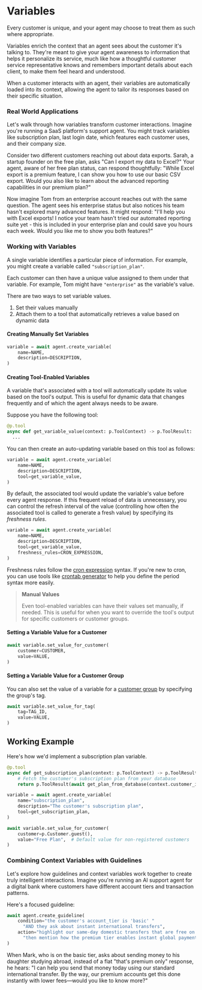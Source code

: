 # Variables

Every customer is unique, and your agent may choose to treat them as such where appropriate.

Variables enrich the context that an agent sees about the customer it's talking to. They're meant to give your agent awareness to information that helps it personalize its service, much like how a thoughtful customer service representative knows and remembers important details about each client, to make them feel heard and understood.

When a customer interacts with an agent, their variables are automatically loaded into its context, allowing the agent to tailor its responses based on their specific situation.

### Real World Applications
Let's walk through how variables transform customer interactions. Imagine you're running a SaaS platform's support agent. You might track variables like subscription plan, last login date, which features each customer uses, and their company size.

Consider two different customers reaching out about data exports. Sarah, a startup founder on the free plan, asks "Can I export my data to Excel?" Your agent, aware of her free plan status, can respond thoughtfully: "While Excel export is a premium feature, I can show you how to use our basic CSV export. Would you also like to learn about the advanced reporting capabilities in our premium plan?"

Now imagine Tom from an enterprise account reaches out with the same question. The agent sees his enterprise status but also notices his team hasn't explored many advanced features. It might respond: "I'll help you with Excel exports! I notice your team hasn't tried our automated reporting suite yet - this is included in your enterprise plan and could save you hours each week. Would you like me to show you both features?"


### Working with Variables

A single variable identifies a particular piece of information. For example, you might create a variable called `"subscription_plan"`.

Each customer can then have a unique value assigned to them under that variable. For example, Tom might have `"enterprise"` as the variable's value.

There are two ways to set variable values.

1. Set their values manually
2. Attach them to a tool that automatically retrieves a value based on dynamic data

#### Creating Manually Set Variables

```python
variable = await agent.create_variable(
    name=NAME,
    description=DESCRIPTION,
)
```

#### Creating Tool-Enabled Variables
A variable that's associated with a tool will automatically update its value based on the tool's output. This is useful for dynamic data that changes frequently and of which the agent always needs to be aware.

Suppose you have the following tool:
```python
@p.tool
async def get_variable_value(context: p.ToolContext) -> p.ToolResult:
  ...
```

You can then create an auto-updating variable based on this tool as follows:

```python
variable = await agent.create_variable(
    name=NAME,
    description=DESCRIPTION,
    tool=get_variable_value,
)
```

By default, the associated tool would update the variable's value before every agent response. If this frequent reload of data is unnecessary, you can control the refresh interval of the value (controlling how often the associated tool is called to generate a fresh value) by specifying its _freshness rules_.

```python
variable = await agent.create_variable(
    name=NAME,
    description=DESCRIPTION,
    tool=get_variable_value,
    freshness_rules=CRON_EXPRESSION,
)
```

Freshness rules follow the [cron expression](https://en.wikipedia.org/wiki/Cron) syntax. If you're new to cron, you can use tools like [crontab generator](https://crontab.cronhub.io/) to help you define the period syntax more easily.

> **Manual Values**
>
> Even tool-enabled variables can have their values set manually, if needed. This is useful for when you want to override the tool's output for specific customers or customer groups.

#### Setting a Variable Value for a Customer

```python
await variable.set_value_for_customer(
    customer=CUSTOMER,
    value=VALUE,
)
```

#### Setting a Variable Value for a Customer Group
You can also set the value of a variable for a [customer group](https://parlant.io/docs/concepts/entities/customers#customer-groups) by specifying the group's tag.

```python
await variable.set_value_for_tag(
    tag=TAG_ID,
    value=VALUE,
)
```


## Working Example
Here's how we'd implement a subscription plan variable.

```python
@p.tool
async def get_subscription_plan(context: p.ToolContext) -> p.ToolResult:
    # Fetch the customer's subscription plan from your database
    return p.ToolResult(await get_plan_from_database(context.customer_id))
```

```python
variable = await agent.create_variable(
    name="subscription_plan",
    description="The customer's subscription plan",
    tool=get_subscription_plan,
)

await variable.set_value_for_customer(
    customer=p.Customer.guest(),
    value="Free Plan",  # Default value for non-registered customers
)
```


### Combining Context Variables with Guidelines

Let's explore how guidelines and context variables work together to create truly intelligent interactions. Imagine you're running an AI support agent for a digital bank where customers have different account tiers and transaction patterns.

Here's a focused guideline:

```python
await agent.create_guideline(
    condition="the customer's account_tier is 'basic' "
      "AND they ask about instant international transfers",
    action="highlight our same-day domestic transfers that are free on their plan, "
      "then mention how the premium tier enables instant global payments with lower fees",
)
```

When Mark, who is on the basic tier, asks about sending money to his daughter studying abroad, instead of a flat "that's premium only" response, he hears: "I can help you send that money today using our standard international transfer. By the way, our premium accounts get this done instantly with lower fees—would you like to know more?"

